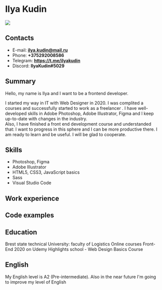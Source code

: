 # Ilya Kudin
![](img/ava.jpg)
## Contacts
- E-mail: **ilya.kudin@mail.ru**
- Phone: **+375292008586**
- Telegram: **https://t.me/ilyakudin**
- Discord: **IlyaKudin#5029**
## Summary
Hello, my name is Ilya and I want to be a frontend developer.

I started my way in IT with Web Designer in 2020. I was complited a courses and successfully started to work as a freelancer .
I have well-developed skills in Adobe Photoshop, Adobe Illustrator, Figma and I keep up-to-date with changes in the industry.  
Also, I have finished a front end development course and understanded that: I want to progress in this sphere and  I can be more productive there.
I am ready to learn and be useful.
I will be glad to cooperate.
## Skills
- Photoshop, Figma
- Adobe Illustrator
- HTML5, CSS3, JavaScript basics
- Sass
- Visual Studio Code
## Work experience

## Code examples

## Education
Brest state technical University: faculty of Logistics
Online courses Front-End 2020 on Udemy
Highlights school - Web Design Basics Course
## English
My English level is A2 (Pre-intermediate). Also in the near future I'm going to improve my level of English